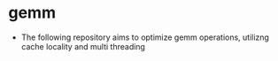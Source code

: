# gemm
- The following repository aims to optimize gemm operations, utilizng cache locality and multi threading
 

